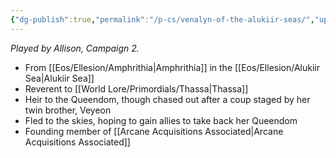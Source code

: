 ```yaml
---
{"dg-publish":true,"permalink":"/p-cs/venalyn-of-the-alukiir-seas/","updated":"2024-12-23T13:23:13.232-05:00"}
---
```


*Played by Allison, Campaign 2.*

- From [[Eos/Ellesion/Amphrithia\|Amphrithia]] in the [[Eos/Ellesion/Alukiir Sea\|Alukiir Sea]]
- Reverent to [[World Lore/Primordials/Thassa\|Thassa]]
- Heir to the Queendom, though chased out after a coup staged by her twin brother, Veyeon
- Fled to the skies, hoping to gain allies to take back her Queendom
- Founding member of [[Arcane Acquisitions Associated\|Arcane Acquisitions Associated]]